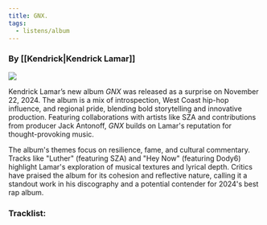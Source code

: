 ```yaml
---
title: GNX.
tags:
  - listens/album
---
```

### By [[Kendrick|Kendrick Lamar]]

![](https://upload.wikimedia.org/wikipedia/en/9/93/Kendrick_Lamar_-_GNX.png)

Kendrick Lamar’s new album _GNX_ was released as a surprise on November 22, 2024. The album is a mix of introspection, West Coast hip-hop influence, and regional pride, blending bold storytelling and innovative production. Featuring collaborations with artists like SZA and contributions from producer Jack Antonoff, _GNX_ builds on Lamar's reputation for thought-provoking music.

The album's themes focus on resilience, fame, and cultural commentary. Tracks like "Luther" (featuring SZA) and "Hey Now" (featuring Dody6) highlight Lamar's exploration of musical textures and lyrical depth. Critics have praised the album for its cohesion and reflective nature, calling it a standout work in his discography and a potential contender for 2024's best rap album​.

### Tracklist: